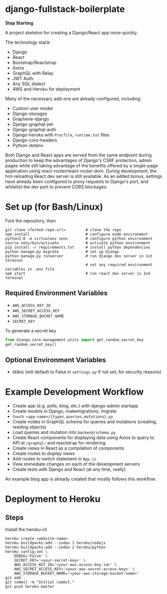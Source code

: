 # django-fullstack-boilerplate
__Stop Starting__

A project skeleton for creating a Django/React app more quickly.

The technology stack:
- Django
- React
- Bootstrap/Reactstrap
- Axios
- GraphQL with Relay
- JWT Auth.
- Any SQL dialect
- AWS and Heroku for deployment

Many of the necessary add-ons are already configured, including:
- Custom user model
- Django-storages
- Graphene-django
- Django-graphql-jwt
- Django-graphql-auth
- Django-heroku with `Procfile`, `runtime.txt` files
- Django-cors-headers
- Python-dotenv

Both Django and React apps are served from the same endpoint during production to keep the advantages of Django's CSRF protection, admin pages while still taking advantage of the benefits offered by a single-page application using react-router/react-router-dom. During development, the hot-reloading React dev server is still available. As an added bonus, settings have already been configured to proxy requests to Django's port, and whitelist the dev port to prevent CORS blockages.

# Set up (for Bash/Linux)
Fork the repository, then

    git clone <forked-repo-url>         # clone the repo
    npm install                         # configure node environment
    python3.8 -m virtualenv venv        # configure python environment
    source venv/bin/activate            # activate python environment
    pip install -r requirements.txt     # install python dependencies
    python manage.py migrate            # set up Django
    python manage.py runserver          # run django dev server in 1st terminal
                                        # set any required environment variables in .env file
    npm start                           # run react dev server in 2nd terminal

## Required Environment Variables
- `AWS_ACCESS_KEY_ID`
- `AWS_SECRET_ACCESS_KEY`
- `AWS_STORAGE_BUCKET_NAME`
- `SECRET_KEY`

To generate a secret key
```python
from django.core.management.utils import get_random_secret_key
get_random_secret_key()
```

## Optional Environment Variables
- `DEBUG` (will default to False in `settings.py` if not set, for security reasons)

# Example Development Workflow
- Create app (e.g. polls, blog, etc.) with django-admin startapp
- Create models in Django, makemigrations, migrate
- `touch <app-name>/{types,queries,mutations}.py`
- Create nodes in GraphQL schema for queries and mutations (creating, reading objects)
- Load queries and mutation into `backend/schema.py`
- Create React components for displaying data using Axios to query to API at `/graphql/` and reactstrap for rendering.
- Create views in React as a compilation of components
- Create routes to display views
- Add routes to switch statement in `App.js`
- View immediate changes on each of the development servers
- Create tests with Django and React (at any time, really)

An example blog app is already created that mostly follows this workflow.

# Deployment to Heroku
## Steps

Install the heroku-cli

    heroku create <website-name>
    heroku buildpacks:add --index 1 heroku/nodejs
    heroku buildpacks:add --index 2 heroku/python
    heroku config:set \
        DEBUG='False' \
        SECRET_KEY='<your-secret-key>' \
        AWS_ACCESS_KEY_ID='<your-aws-access-key-id>' \
        AWS_SECRET_ACCESS_KEY='<your-aws-secret-access-key>' \
        AWS_STORAGE_BUCKET_NAME='<your-aws-storage-bucket-name>'
    git add .
    git commit -m "Initial commit."
    git push heroku master
